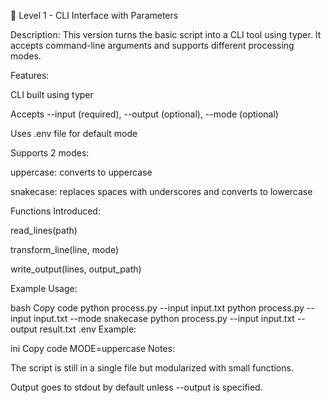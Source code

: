 📁 Level 1 - CLI Interface with Parameters

Description:
This version turns the basic script into a CLI tool using typer. It accepts command-line arguments and supports different processing modes.

Features:

CLI built using typer

Accepts --input (required), --output (optional), --mode (optional)

Uses .env file for default mode

Supports 2 modes:

uppercase: converts to uppercase

snakecase: replaces spaces with underscores and converts to lowercase

Functions Introduced:

read_lines(path)

transform_line(line, mode)

write_output(lines, output_path)

Example Usage:

bash
Copy code
python process.py --input input.txt
python process.py --input input.txt --mode snakecase
python process.py --input input.txt --output result.txt
.env Example:

ini
Copy code
MODE=uppercase
Notes:

The script is still in a single file but modularized with small functions.

Output goes to stdout by default unless --output is specified.


